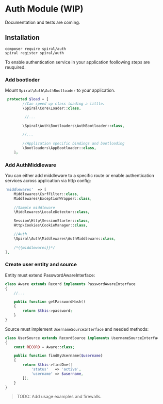 # Auth Module (WIP)

Documentation and tests are coming.

## Installation
```
composer require spiral/auth
spiral register spiral/auth
```

To enable authentication service in your application foollowing steps are reuquired.

### Add bootloder
Mount `Spiral\Auth\AuthBootloader` to your application.

```php
 protected $load = [
        //Can speed up class loading a little.
        \Spiral\Core\Loader::class,

         //...

        \Spiral\Auth\Bootloaders\AuthBootloader::class,

        //...
        
        //Application specific bindings and bootloading
        \Bootloaders\AppBootloader::class,
    ];
```

### Add AuthMiddleware
You can either add middleware to a specific route or enable authentication services across application via http config:

```php
'middlewares'  => [
    Middlewares\CsrfFilter::class,
    Middlewares\ExceptionWrapper::class,
  
    //Sample middleware
    \Middlewares\LocaleDetector::class,

    Session\Http\SessionStarter::class,
    Http\Cookies\CookieManager::class,

    //Auth
    \Spiral\Auth\Middlewares\AuthMiddleware::class,
    
    /*{{middlewares}}*/
],
```

### Create user entity and source

Entity must extend PasswordAwareInterface:

```php
class Aware extends Record implements PasswordAwareInterface
{
    //...

    public function getPasswordHash()
    {
        return $this->password;
    }
}
```

Source must implement `UsernameSourceInterface` and needed methods:

```php
class UserSource extends RecordSource implements UsernameSourceInterface
{
    const RECORD = Aware::class;

    public function findByUsername($username)
    {
        return $this->findOne([
            'status'   => 'active',
            'username' => $username,
        ]);
    }
}
```

> TODO: Add usage examples and firewalls.
